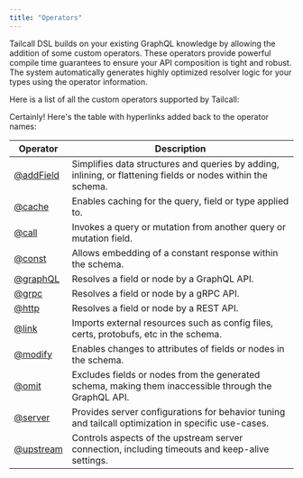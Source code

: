 ```yaml
---
title: "Operators"
---
```


Tailcall DSL builds on your existing GraphQL knowledge by allowing the addition of some custom operators. These operators provide powerful compile time guarantees to ensure your API composition is tight and robust. The system automatically generates highly optimized resolver logic for your types using the operator information.

Here is a list of all the custom operators supported by Tailcall:

Certainly! Here's the table with hyperlinks added back to the operator names:

<!-- SORT OPERATOR BY NAME -->

| Operator                  | Description                                                                                                  |
| ------------------------- | ------------------------------------------------------------------------------------------------------------ |
| [@addField](add-field.md) | Simplifies data structures and queries by adding, inlining, or flattening fields or nodes within the schema. |
| [@cache](cache.md)        | Enables caching for the query, field or type applied to.                                                     |
| [@call](call.md)          | Invokes a query or mutation from another query or mutation field.                                            |
| [@const](const.md)        | Allows embedding of a constant response within the schema.                                                   |
| [@graphQL](graphql.md)    | Resolves a field or node by a GraphQL API.                                                                   |
| [@grpc](grpc.md)          | Resolves a field or node by a gRPC API.                                                                      |
| [@http](http.md)          | Resolves a field or node by a REST API.                                                                      |
| [@link](link.md)          | Imports external resources such as config files, certs, protobufs, etc in the schema.                        |
| [@modify](modify.md)      | Enables changes to attributes of fields or nodes in the schema.                                              |
| [@omit](omit.md)          | Excludes fields or nodes from the generated schema, making them inaccessible through the GraphQL API.        |
| [@server](server.md)      | Provides server configurations for behavior tuning and tailcall optimization in specific use-cases.          |
| [@upstream](upstream.md)  | Controls aspects of the upstream server connection, including timeouts and keep-alive settings.              |
